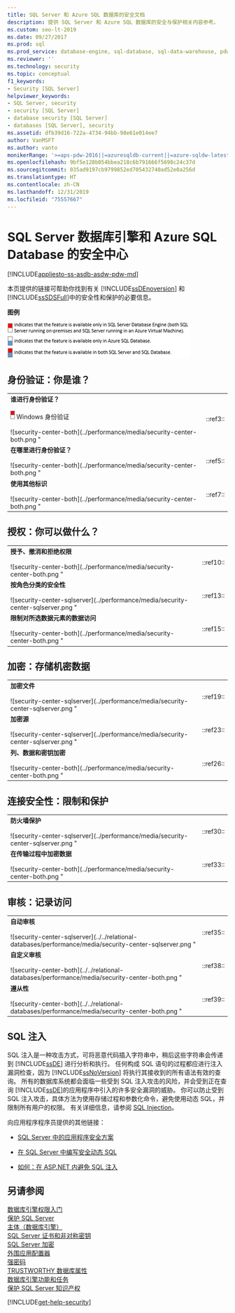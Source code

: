 ```yaml
---
title: SQL Server 和 Azure SQL 数据库的安全文档
description: 提供 SQL Server 和 Azure SQL 数据库的安全与保护相关内容参考。
ms.custom: seo-lt-2019
ms.date: 09/27/2017
ms.prod: sql
ms.prod_service: database-engine, sql-database, sql-data-warehouse, pdw
ms.reviewer: ''
ms.technology: security
ms.topic: conceptual
f1_keywords:
- Security [SQL Server]
helpviewer_keywords:
- SQL Server, security
- security [SQL Server]
- database security [SQL Server]
- databases [SQL Server], security
ms.assetid: dfb39d16-722a-4734-94bb-98e61e014ee7
author: VanMSFT
ms.author: vanto
monikerRange: '>=aps-pdw-2016||=azuresqldb-current||=azure-sqldw-latest||>=sql-server-2016||=sqlallproducts-allversions||>=sql-server-linux-2017||=azuresqldb-mi-current'
ms.openlocfilehash: 9bf5e128b054bbea218c6b791666f5698c24c37d
ms.sourcegitcommit: 035ad9197cb9799852ed705432740ad52e0a256d
ms.translationtype: HT
ms.contentlocale: zh-CN
ms.lasthandoff: 12/31/2019
ms.locfileid: "75557667"
---
```

# <a name="security-center-for-sql-server-database-engine-and-azure-sql-database"></a>SQL Server 数据库引擎和 Azure SQL Database 的安全中心
[!INCLUDE[appliesto-ss-asdb-asdw-pdw-md](../../includes/appliesto-ss-asdb-asdw-pdw-md.md)]

  本页提供的链接可帮助你找到有关 [!INCLUDE[ssDEnoversion](../../includes/ssdenoversion-md.md)] 和 [!INCLUDE[ssSDSFull](../../includes/sssdsfull-md.md)]中的安全性和保护的必要信息。  
  
 **图例**  
  
 ![security-center-legend](../performance/media/security-center-legend.PNG "security-center-legend")  
  
##  <a name="Who"></a> 身份验证：你是谁？  
  
|||  
|-|-|  
|**谁进行身份验证？**<br /><br /> ![security-center-sqlserver](../performance/media/security-center-sqlserver.png "security-center-sqlserver") Windows 身份验证<br /><br /> ![security-center-both](../performance/media/security-center-both.png "|::ref3::|") [!INCLUDE[ssNoVersion](../../includes/ssnoversion-md.md)] 身份验证<br /><br /> ![security-center-sqldb](../../relational-databases/security/media/security-center-sqldb.png "security-center-sqldb") Azure Active Directory|谁进行身份验证？ （Windows 或 [!INCLUDE[ssNoVersion](../../includes/ssnoversion-md.md)]）<br /><br /> [选择身份验证模式](../../relational-databases/security/choose-an-authentication-mode.md)<br /><br /> [使用 Azure Active Directory 身份验证连接到 SQL 数据库](https://azure.microsoft.com/documentation/articles/sql-database-aad-authentication/)|  
|**在哪里进行身份验证？**<br /><br /> ![security-center-both](../performance/media/security-center-both.png "|::ref5::|") 在 master 数据库：登录名和 DB 用户<br /><br /> ![security-center-both](../performance/media/security-center-both.png "|::ref6::|") 在用户数据库：包含的 DB 用户|在 master 数据库进行身份验证（登录名和数据库用户）<br /><br /> [创建 SQL Server 登录名](../../relational-databases/security/authentication-access/create-a-login.md)<br /><br /> [在 Azure SQL 数据库中管理数据库和登录名](https://msdn.microsoft.com/library/ee336235.aspx)<br /><br /> [创建数据库用户](../../relational-databases/security/authentication-access/create-a-database-user.md)<br /><br /> <br /><br /> 在用户数据库进行身份验证<br /><br /> [包含的数据库用户 - 使数据库可移植](../../relational-databases/security/contained-database-users-making-your-database-portable.md)|  
|**使用其他标识**<br /><br /> ![security-center-both](../performance/media/security-center-both.png "|::ref7::|") 凭据<br /><br /> ![security-center-sqlserver](../performance/media/security-center-sqlserver.png "|::ref8::|") 作为另一个登录名执行<br /><br /> ![security-center-both](../performance/media/security-center-both.png "|::ref9::|") 作为另一个数据库用户执行|[凭据（数据库引擎）](../../relational-databases/security/authentication-access/credentials-database-engine.md)<br /><br /> [作为另一个登录名执行](../../t-sql/statements/execute-as-transact-sql.md)<br /><br /> [作为另一个数据库用户执行](../../t-sql/statements/execute-as-transact-sql.md)|  
  
##  <a name="What"></a> 授权：你可以做什么？  
  
|||  
|-|-|  
|**授予、撤消和拒绝权限**<br /><br /> ![security-center-both](../performance/media/security-center-both.png "|::ref10::|") 安全对象类<br /><br /> ![security-center-sqlserver](../performance/media/security-center-sqlserver.png "|::ref11::|") 具体服务器权限<br /><br /> ![security-center-both](../performance/media/security-center-both.png "|::ref12::|") 具体数据库权限|[权限层次结构（数据库引擎）](../../relational-databases/security/permissions-hierarchy-database-engine.md)<br /><br /> [权限](../../relational-databases/security/permissions-database-engine.md)<br /><br /> [安全对象](../../relational-databases/security/securables.md)<br /><br /> [数据库引擎权限入门](../../relational-databases/security/authentication-access/getting-started-with-database-engine-permissions.md)|  
|**按角色分类的安全性**<br /><br /> ![security-center-sqlserver](../performance/media/security-center-sqlserver.png "|::ref13::|") 服务器级别角色<br /><br /> ![security-center-both](../performance/media/security-center-both.png "|::ref14::|") 数据库级别的角色|[服务器级角色](../../relational-databases/security/authentication-access/server-level-roles.md)<br /><br /> [数据库级别的角色](../../relational-databases/security/authentication-access/database-level-roles.md)|  
|**限制对所选数据元素的数据访问**<br /><br /> ![security-center-both](../performance/media/security-center-both.png "|::ref15::|") 使用视图/过程限制数据访问<br /><br /> ![security-center-both](../performance/media/security-center-both.png "|::ref16::|") 行级别安全性<br /><br /> ![security-center-both](../performance/media/security-center-both.png "|::ref17::|") 动态数据屏蔽<br /><br /> ![security-center-both](../performance/media/security-center-both.png "|::ref18::|") 签名的对象|使用 [视图](../../relational-databases/views/views.md) 和 [过程](../../relational-databases/stored-procedures/stored-procedures-database-engine.md)限制数据访问<br /><br /> [行级别安全性 (SQL Server)](../../relational-databases/security/row-level-security.md)<br /><br /> [行级别安全性 (Azure SQL Database)](https://msdn.microsoft.com/library/azure/dn765131.aspx)<br /><br /> [动态数据掩码 (SQL Server)](../../relational-databases/security/dynamic-data-masking.md)<br /><br /> [动态数据掩码 (Azure SQL Database)](https://azure.microsoft.com/documentation/articles/sql-database-dynamic-data-masking-get-started/)<br /><br /> [签名的对象](../../t-sql/statements/add-signature-transact-sql.md)|  
  
##  <a name="Encrypt"></a> 加密：存储机密数据  
  
|||  
|-|-|  
|**加密文件**<br /><br /> ![security-center-sqlserver](../performance/media/security-center-sqlserver.png "|::ref19::|") BitLocker 加密（驱动器级别）<br /><br /> ![security-center-sqlserver](../performance/media/security-center-sqlserver.png "|::ref20::|") NTFS 加密（文件夹级别）<br /><br /> ![security-center-both](../performance/media/security-center-both.png "|::ref21::|") 透明数据加密（文件级别）<br /><br /> ![security-center-both](../performance/media/security-center-both.png "|::ref22::|") 备份加密（文件级别）|[BitLocker（驱动器级别）](https://support.microsoft.com/kb/2855131)<br /><br /> [NTFS 加密（文件夹级别）](https://msdn.microsoft.com/library/dd163562.aspx)<br /><br /> [透明数据加密（文件级别）](../../relational-databases/security/encryption/transparent-data-encryption.md)<br /><br /> [备份加密（文件级别）](../../relational-databases/backup-restore/backup-encryption.md)|  
|**加密源**<br /><br /> ![security-center-sqlserver](../performance/media/security-center-sqlserver.png "|::ref23::|") 可扩展密钥管理模块<br /><br /> ![security-center-sqlserver](../performance/media/security-center-sqlserver.png "|::ref24::|") Azure 密钥保管库中存储的密钥<br /><br /> ![security-center-both](../performance/media/security-center-both.png "|::ref25::|") 始终加密|[可扩展密钥管理模块](../../relational-databases/security/encryption/extensible-key-management-ekm.md)<br /><br /> [Azure 密钥保管库中存储的密钥](../../relational-databases/security/encryption/extensible-key-management-using-azure-key-vault-sql-server.md)<br /><br /> [Always Encrypted](../../relational-databases/security/encryption/always-encrypted-database-engine.md)|  
|**列、数据和密钥加密**<br /><br /> ![security-center-both](../performance/media/security-center-both.png "|::ref26::|") 使用证书进行加密<br /><br /> ![security-center-both](../performance/media/security-center-both.png "|::ref27::|") 使用对称密钥进行加密<br /><br /> ![security-center-both](../performance/media/security-center-both.png "|::ref28::|") 使用非对称密钥进行加密<br /><br /> ![security-center-both](../performance/media/security-center-both.png "|::ref29::|") 使用密码进行加密|[使用证书进行加密](../../t-sql/functions/encryptbycert-transact-sql.md)<br /><br /> [使用非对称密钥进行加密](../../t-sql/functions/encryptbyasymkey-transact-sql.md)<br /><br /> [使用对称密钥进行加密](../../t-sql/functions/encryptbykey-transact-sql.md)<br /><br /> [使用密码进行加密](../../t-sql/functions/encryptbypassphrase-transact-sql.md)<br /><br /> [加密数据列](../../relational-databases/security/encryption/encrypt-a-column-of-data.md)|  
  
##  <a name="Connect"></a> 连接安全性：限制和保护  
  
|||  
|-|-|  
|**防火墙保护**<br /><br /> ![security-center-sqlserver](../performance/media/security-center-sqlserver.png "|::ref30::|") Windows 防火墙设置<br /><br /> ![security-center-sqldb](../../relational-databases/security/media/security-center-sqldb.png "|::ref31::|") Azure 服务防火墙设置<br /><br /> ![security-center-sqldb](../../relational-databases/security/media/security-center-sqldb.png "|::ref32::|") 数据库防火墙设置|[为数据库引擎访问配置 Windows 防火墙](../../database-engine/configure-windows/configure-a-windows-firewall-for-database-engine-access.md)<br /><br /> [Azure SQL 数据库防火墙设置](../../relational-databases/system-stored-procedures/sp-set-database-firewall-rule-azure-sql-database.md)<br /><br /> [Azure 服务防火墙设置](../../relational-databases/system-stored-procedures/sp-set-firewall-rule-azure-sql-database.md)|  
|**在传输过程中加密数据**<br /><br /> ![security-center-both](../performance/media/security-center-both.png "|::ref33::|") 强制的 SSL 连接<br /><br /> ![security-center-sqlserver](../performance/media/security-center-sqlserver.png "|::ref34::|") 可选的 SSL 连接|[用于数据库引擎的安全套接字层](../../database-engine/configure-windows/enable-encrypted-connections-to-the-database-engine.md)<br /><br /> [用于 SQL 数据库的安全套接字层](https://msdn.microsoft.com/library/azure/ff394108.aspx)<br /><br /> [针对 Microsoft SQL Server 的 TLS 1.2 支持](https://support.microsoft.com/kb/3135244)|  
  
##  <a name="Audit"></a> 审核：记录访问  
  
|||  
|-|-|  
|**自动审核**<br /><br /> ![security-center-sqlserver](../../relational-databases/performance/media/security-center-sqlserver.png "|::ref35::|") [!INCLUDE[ssNoVersion](../../includes/ssnoversion-md.md)] 审核（服务器和 DB 级别）<br /><br /> ![security-center-sqldb](../../relational-databases/security/media/security-center-sqldb.png "|::ref36::|") [!INCLUDE[ssSDS](../../includes/sssds-md.md)] 审核（数据库级别）<br /><br /> ![security-center-sqldb](../../relational-databases/security/media/security-center-sqldb.png "security-center-sqldb") 检测威胁| <br /><br /> [SQL Server Audit（数据库引擎）](../../relational-databases/security/auditing/sql-server-audit-database-engine.md)<br /><br /> [SQL 数据库审核](https://azure.microsoft.com/documentation/articles/sql-database-auditing-get-started/)<br /><br /> [SQL 数据库高级威胁防护入门](https://azure.microsoft.com/documentation/articles/sql-database-threat-detection-get-started/) <br /><br /> [SQL 数据库漏洞评估](https://docs.microsoft.com/azure/sql-database/sql-vulnerability-assessment) |  
|**自定义审核**<br /><br /> ![security-center-both](../../relational-databases/performance/media/security-center-both.png "|::ref38::|") 触发器|自定义审核实现：创建 [DDL Triggers](../../relational-databases/triggers/ddl-triggers.md) 和 [DML Triggers](../../relational-databases/triggers/dml-triggers.md)|  
|**遵从性**<br /><br /> ![security-center-both](../../relational-databases/performance/media/security-center-both.png "|::ref39::|") 遵从性|SQL Server：<br />                        [通用准则](https://go.microsoft.com/fwlink/?LinkId=616319)<br /><br /> SQL 数据库：<br />                        [Microsoft Azure 信任中心：符合性（按功能）](https://azure.microsoft.com/support/trust-center/services/)|  
  
##  <a name="SQLInjection"></a> SQL 注入  
 SQL 注入是一种攻击方式，可将恶意代码插入字符串中，稍后这些字符串会传递到 [!INCLUDE[ssDE](../../includes/ssde-md.md)] 进行分析和执行。 任何构成 SQL 语句的过程都应进行注入漏洞检查，因为 [!INCLUDE[ssNoVersion](../../includes/ssnoversion-md.md)] 将执行其接收到的所有语法有效的查询。 所有的数据库系统都会面临一些受到 SQL 注入攻击的风险，并会受到正在查询 [!INCLUDE[ssDE](../../includes/ssde-md.md)]的应用程序中引入的许多安全漏洞的威胁。 你可以防止受到 SQL 注入攻击，具体方法为使用存储过程和参数化命令，避免使用动态 SQL，并限制所有用户的权限。  有关详细信息，请参阅 [SQL Injection](../../relational-databases/security/sql-injection.md)。  
  
 向应用程序程序员提供的其他链接：  
  
-   [SQL Server 中的应用程序安全方案](/dotnet/framework/data/adonet/sql/application-security-scenarios-in-sql-server)  
  
-   [在 SQL Server 中编写安全动态 SQL](/dotnet/framework/data/adonet/sql/writing-secure-dynamic-sql-in-sql-server)  
  
-   [如何：在 ASP.NET 内避免 SQL 注入](https://msdn.microsoft.com/library/ff648339.aspx)  
  
## <a name="see-also"></a>另请参阅  
 [数据库引擎权限入门](../../relational-databases/security/authentication-access/getting-started-with-database-engine-permissions.md)   
 [保护 SQL Server](../../relational-databases/security/securing-sql-server.md)   
 [主体（数据库引擎）](../../relational-databases/security/authentication-access/principals-database-engine.md)   
 [SQL Server 证书和非对称密钥](../../relational-databases/security/sql-server-certificates-and-asymmetric-keys.md)   
 [SQL Server 加密](../../relational-databases/security/encryption/sql-server-encryption.md)   
 [外围应用配置器](../../relational-databases/security/surface-area-configuration.md)   
 [强密码](../../relational-databases/security/strong-passwords.md)   
 [TRUSTWORTHY 数据库属性](../../relational-databases/security/trustworthy-database-property.md)   
 [数据库引擎功能和任务](https://msdn.microsoft.com/library/d9efe145-3306-4d61-bd77-e2af43e19c34)  
 [保护 SQL Server 知识产权](../../relational-databases/security/protecting-your-sql-server-intellectual-property.md)   
  
[!INCLUDE[get-help-security](../../includes/get-help-security.md)]
